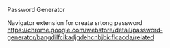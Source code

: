 </strong>Password Generator</strong>

Navigator extension for create srtong password
https://chrome.google.com/webstore/detail/password-generator/bangdilfcikadjgdehcnbjbicflcacda/related
